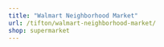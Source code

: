 ```yaml
---
title: "Walmart Neighborhood Market"
url: /tifton/walmart-neighborhood-market/
shop: supermarket
---
```

